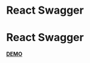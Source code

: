 <!DOCTYPE html>
<html>
<head>
	<h1>React Swagger</h1>
</head>
<body>
	<h1>React Swagger</h1>
	<a href="https://vasileclaudiu.github.io/reactswagger/"><strong>DEMO</strong></a>
</body>
</html>
